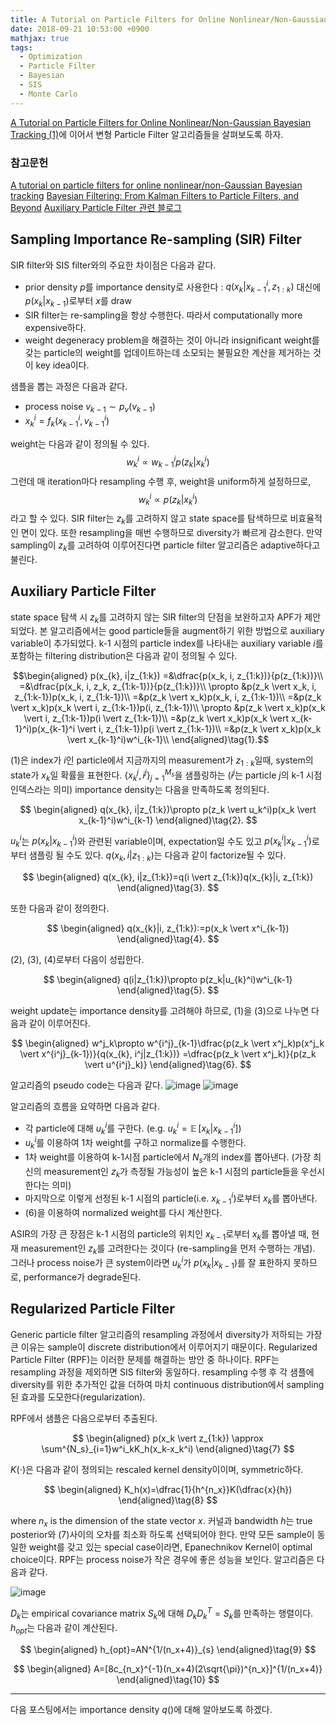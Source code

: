 ```yaml
---
title: A Tutorial on Particle Filters for Online Nonlinear/Non-Gaussian Bayesian Tracking (2)
date: 2018-09-21 10:53:00 +0900
mathjax: true
tags:
  - Optimization
  - Particle Filter
  - Bayesian
  - SIS
  - Monte Carlo
---
```


[A Tutorial on Particle Filters for Online Nonlinear/Non-Gaussian Bayesian Tracking (1)](https://ymkim1019.github.io/particle-filter/)에 이어서 변형 Particle Filter 알고리즘들을 살펴보도록 하자.

### 참고문헌
[A tutorial on particle filters for online nonlinear/non-Gaussian Bayesian tracking](https://www.google.co.kr/url?sa=t&rct=j&q=&esrc=s&source=web&cd=1&ved=2ahUKEwjJvpCLjaPdAhVJ57wKHSxeBmQQFjAAegQIABAC&url=https%3A%2F%2Fwww.irisa.fr%2Faspi%2Flegland%2Fensta%2Fref%2Farulampalam02a.pdf&usg=AOvVaw3G1TmRRCE5b7ZMpNowO18F)
[Bayesian Filtering: From Kalman Filters to Particle Filters, and Beyond](http://www2.ee.kuas.edu.tw/~lwang/WWW/BayesianFilteringFromKalmanFiltersToParticleFiltersAndBeyond.pdf)
[Auxiliary Particle Filter 관련 블로그](https://jblevins.org/notes/auxiliary-particle-filter)

## Sampling Importance Re-sampling (SIR) Filter
SIR filter와 SIS filter와의 주요한 차이점은 다음과 같다.

* prior density $p$를 importance density로 사용한다 : $q(x_k\vert x^i_{k-1}, z_{1:k})$ 대신에  $p(x_k\vert x_{k-1})$로부터 $x$를 draw
* SIR filter는 re-sampling을 항상 수행한다. 따라서 computationally more expensive하다. 
* weight degeneracy problem을 해결하는 것이 아니라 insignificant weight를 갖는 particle의 weight를 업데이트하는데 소모되는 불필요한 계산을 제거하는 것이 key idea이다.

샘플을 뽑는 과정은 다음과 같다.
* process noise $v_{k-1}\sim p_v(v_{k-1})$
* $x^i_k=f_k(x^i_{k-1},v^i_{k-1})$

weight는 다음과 같이 정의될 수 있다.
$$w^i_k\propto w^i_{k-1}p(z_k\vert x^i_k)$$
그런데 매 iteration마다 resampling 수행 후, weight을 uniform하게 설정하므로,
$$w^i_k\propto p(z_k\vert x^i_k)$$
라고 할 수 있다. SIR filter는 $z_k$를 고려하지 않고 state space를 탐색하므로 비효율적인 면이 있다. 또한 resampling을 매번 수행하므로 diversity가 빠르게 감소한다. 만약 sampling이 $z_k$를 고려하여 이루어진다면 particle filter 알고리즘은 adaptive하다고 불린다.

## Auxiliary Particle Filter
state space 탐색 시 $z_k$를 고려하지 않는 SIR filter의 단점을 보완하고자 APF가 제안되었다. 본 알고리즘에서는 good particle들을 augment하기 위한 방법으로 auxiliary variable이 추가되었다. k-1 시점의 particle index를 나타내는 auxiliary variable $i$를 포함하는 filtering distribution은 다음과 같이 정의될 수 있다.

$$\begin{aligned}
p(x_{k}, i|z_{1:k})
=&\dfrac{p(x_k, i, z_{1:k})}{p(z_{1:k})}\\
=&\dfrac{p(x_k, i, z_k, z_{1:k-1})}{p(z_{1:k})}\\
\propto &p(z_k \vert x_k, i, z_{1:k-1})p(x_k, i, z_{1:k-1})\\
=&p(z_k \vert x_k)p(x_k, i, z_{1:k-1})\\
=&p(z_k \vert x_k)p(x_k \vert i, z_{1:k-1})p(i, z_{1:k-1})\\
\propto &p(z_k \vert x_k)p(x_k \vert i, z_{1:k-1})p(i \vert z_{1:k-1})\\
=&p(z_k \vert x_k)p(x_k \vert x_{k-1}^i)p(x_{k-1}^i \vert i, z_{1:k-1})p(i \vert z_{1:k-1})\\
=&p(z_k \vert x_k)p(x_k \vert x_{k-1}^i)w^i_{k-1}\\
\end{aligned}\tag{1}.$$

(1)은 index가 $i$인 particle에서 지금까지의 measurement가 $z_{1:k}$일때, system의 state가 $x_k$일 확률을 표현한다. $\{x^j_k, i^j\}^{M_s}_{j=1}$을 샘플링하는 ($i^j$는 particle $j$의 k-1 시점 인덱스라는 의미) importance density는 다음을 만족하도록 정의된다.

$$
\begin{aligned}
q(x_{k}, i|z_{1:k})\propto p(z_k \vert u_k^i)p(x_k \vert x_{k-1}^i)w^i_{k-1}
\end{aligned}\tag{2}.
$$

$u_k^i$는 $p(x_k\vert x^i_{k-1})$와 관련된 variable이며, expectation일 수도 있고 $p(x^i_k\vert x^i_{k-1})$로부터 샘플링 될 수도 있다. $q(x_k, i\vert z_{1:k})$는 다음과 같이 factorize될 수 있다.

$$
\begin{aligned}
q(x_{k}, i|z_{1:k})=q(i \vert z_{1:k})q(x_{k}|i, z_{1:k})
\end{aligned}\tag{3}.
$$

또한 다음과 같이 정의한다.

$$
\begin{aligned}
q(x_{k}|i, z_{1:k}):=p(x_k \vert x^i_{k-1})
\end{aligned}\tag{4}.
$$

(2), (3), (4)로부터 다음이 성립한다.

$$
\begin{aligned}
q(i|z_{1:k})\propto p(z_k|u_{k}^i)w^i_{k-1}
\end{aligned}\tag{5}.
$$

weight update는 importance density를 고려해야 하므로, (1)을 (3)으로 나누면 다음과 같이 이루어진다.

$$
\begin{aligned}
w^j_k\propto w^{i^j}_{k-1}\dfrac{p(z_k \vert x^j_k)p(x^j_k \vert x^{i^j}_{k-1})}{q(x_{k}, i^j|z_{1:k})}
=\dfrac{p(z_k \vert x^j_k)}{p(z_k \vert u^{i^j}_k)}
\end{aligned}\tag{6}.
$$

알고리즘의 pseudo code는 다음과 같다.
![image](https://user-images.githubusercontent.com/25606217/45864967-ed6f6c00-bdb6-11e8-94b6-567e17455b62.PNG)
![image](https://user-images.githubusercontent.com/25606217/45864960-e7798b00-bdb6-11e8-8c42-f18173506269.PNG)

알고리즘의 흐름을 요약하면 다음과 같다. 

* 각 particle에 대해 $u_k^i$를 구한다. (e.g. $u_k^i=\mathop{\mathbb{E}}[x_{k} \vert x^i_{k-1}])$ 
* $u_k^i$를 이용하여 1차 weight를 구하고 normalize를 수행한다. 
* 1차 weight를 이용하여 k-1시점 particle에서 $N_s$개의 index를 뽑아낸다. (가장 최신의 measurement인 $z_k$가 측정될 가능성이 높은 k-1 시점의 particle들을 우선시한다는 의미) 
* 마지막으로 이렇게 선정된 k-1 시점의 particle(i.e. $x_{k-1}^i$)로부터 $x_k$를 뽑아낸다. 
* (6)을 이용하여 normalized weight를 다시 계산한다.

ASIR의 가장 큰 장점은 k-1 시점의 particle의 위치인 $x_{k-1}$로부터 $x_k$를 뽑아낼 때, 현재 measurement인 $z_k$를 고려한다는 것이다 (re-sampling을 먼저 수행하는 개념). 그러나 process noise가 큰 system이라면 $u^i_k$가 $p(x_k \vert x_{k-1})$를 잘 표한하지 못하므로, performance가 degrade된다.

## Regularized Particle Filter
Generic particle filter 알고리즘의 resampling 과정에서 diversity가 저하되는 가장 큰 이유는 sample이 discrete distribution에서 이루어지기 때문이다. Regularized Particle Filter (RPF)는 이러한 문제를 해결하는 방안 중 하나이다. RPF는 resampling 과정을 제외하면 SIS filter와 동일하다. resampling 수행 후 각 샘플에 diversity를 위한 추가적인 값을 더하여 마치 continuous distribution에서 sampling된 효과를 도모한다(regularization). 

RPF에서 샘플은 다음으로부터 추출된다.

$$
\begin{aligned}
p(x_k \vert z_{1:k}) \approx \sum^{N_s}_{i=1}w^i_kK_h(x_k-x_k^i)
\end{aligned}\tag{7}
$$

$K(\cdot)$은 다음과 같이 정의되는 rescaled kernel density이이며, symmetric하다.

$$
\begin{aligned}
K_h(x)=\dfrac{1}{h^{n_x}}K(\dfrac{x}{h})
\end{aligned}\tag{8}
$$

where $n_x$ is the dimension of the state vector $x$. 커널과 bandwidth $h$는 true posterior와 (7)사이의 오차를 최소화 하도록 선택되어야 한다. 만약 모든 sample이 동일한 weight를 갖고 있는 special case이라면, Epanechnikov Kernel이 optimal choice이다. RPF는 process noise가 작은 경우에 좋은 성능을 보인다. 알고리즘은 다음과 같다.

![image](https://user-images.githubusercontent.com/25606217/45871903-91621300-bdc9-11e8-8a54-0e5ca039e91b.png)

$D_k$는 empirical covariance matrix $S_k$에 대해 $D_kD_k^T=S_k$를 만족하는 행렬이다. $h_{opt}$는 다음과 같이 계산된다.

$$
\begin{aligned}
h_{opt}=AN^{1/(n_x+4)}_{s}
\end{aligned}\tag{9}
$$

$$
\begin{aligned}
A=[8c_{n_x}^{-1}(n_x+4)(2\sqrt{\pi})^{n_x}]^{1/(n_x+4)}
\end{aligned}\tag{10}
$$

---
다음 포스팅에서는 importance density $q()$에 대해 알아보도록 하겠다.
